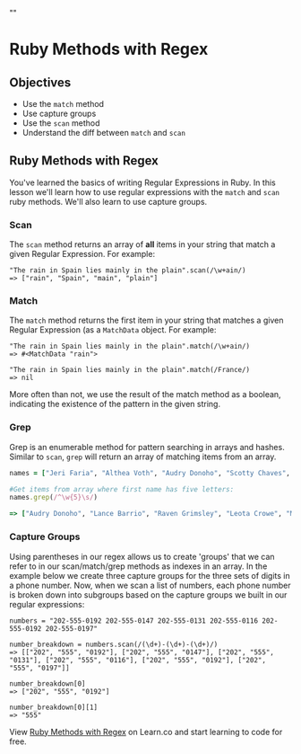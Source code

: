 ""
# Ruby Methods with Regex

## Objectives

- Use the `match` method
- Use capture groups
- Use the `scan` method
- Understand the diff between `match` and `scan`


## Ruby Methods with Regex

You've learned the basics of writing Regular Expressions in Ruby. In this lesson we'll learn how to use regular expressions with the `match` and `scan` ruby methods. We'll also learn to use capture groups.


### Scan
The `scan` method returns an array of **all** items in your string that match a given Regular Expression. For example:

```
"The rain in Spain lies mainly in the plain".scan(/\w+ain/)
=> ["rain", "Spain", "main", "plain"]
```

### Match
The `match` method returns the first item in your string that matches a given Regular Expression (as a `MatchData` object. For example:
```
"The rain in Spain lies mainly in the plain".match(/\w+ain/)
=> #<MatchData "rain"> 

"The rain in Spain lies mainly in the plain".match(/France/)
=> nil
```
More often than not, we use the result of the match method as a boolean, indicating the existence of the pattern in the given string.

### Grep

Grep is an enumerable method for pattern searching in arrays and hashes. Similar to `scan`, `grep` will return an array of matching items from an array.

```ruby
names = ["Jeri Faria", "Althea Voth", "Audry Donoho", "Scotty Chaves", "Lance Barrio", "Zachary Newhall", "Stefany Janey", "Tressie Kinsel", "Raven Grimsley", "Marketta Gaylor", "Leota Crowe", "Mazie Norman", "Damien Loffredo"]

#Get items from array where first name has five letters:
names.grep(/^\w{5}\s/)

=> ["Audry Donoho", "Lance Barrio", "Raven Grimsley", "Leota Crowe", "Mazie Norman"]

```

### Capture Groups
Using parentheses in our regex allows us to create 'groups' that we can refer to in our scan/match/grep methods as indexes in an array. In the example below we create three capture groups for the three sets of digits in a phone number. Now, when we scan a list of numbers, each phone number is broken down into subgroups based on the capture groups we built in our regular expressions:

```
numbers = "202-555-0192 202-555-0147 202-555-0131 202-555-0116 202-555-0192 202-555-0197"

number_breakdown = numbers.scan(/(\d+)-(\d+)-(\d+)/)
=> [["202", "555", "0192"], ["202", "555", "0147"], ["202", "555", "0131"], ["202", "555", "0116"], ["202", "555", "0192"], ["202", "555", "0197"]] 

number_breakdown[0]
=> ["202", "555", "0192"]

number_breakdown[0][1]
=> "555"

```

<p data-visibility='hidden'>View <a href='https://learn.co/lessons/regex-match-scan-grep-methods-readme'>Ruby Methods with Regex</a> on Learn.co and start learning to code for free.</p>
